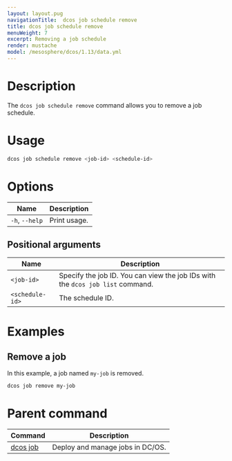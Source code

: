 ```yaml
---
layout: layout.pug
navigationTitle:  dcos job schedule remove
title: dcos job schedule remove
menuWeight: 7
excerpt: Removing a job schedule
render: mustache
model: /mesosphere/dcos/1.13/data.yml
---
```



# Description
The `dcos job schedule remove` command allows you to remove a job schedule.

# Usage

```bash
dcos job schedule remove <job-id> <schedule-id>
```

# Options

| Name |  Description |
|---------|-------------|
|`-h`, `--help` |   Print usage. |

## Positional arguments

| Name |  Description |
|---------|-------------|
| `<job-id>`   |  Specify the job ID.  You can view the job IDs with the `dcos job list` command.|
| `<schedule-id>`   |   The schedule ID. |



# Examples

## Remove a job

In this example, a job named `my-job` is removed.

```bash
dcos job remove my-job
```


# Parent command

| Command | Description |
|---------|-------------|
| [dcos job](/mesosphere/dcos/1.13/cli/command-reference/dcos-job/) |  Deploy and manage jobs in DC/OS. |
